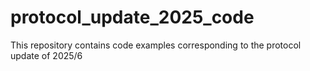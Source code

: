 # protocol_update_2025_code
This repository contains code examples corresponding to the protocol update of 2025/6
